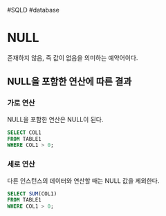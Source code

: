 #SQLD #database 

# NULL

존재하지 않음, 즉 값이 없음을 의미하는 예약어이다.

## NULL을 포함한 연산에 따른 결과

### 가로 연산

NULL을 포함한 연산은 NULL이 된다.

```SQL
SELECT COL1
FROM TABLE1
WHERE COL1 > 0;
```

### 세로 연산

다른 인스턴스의 데이터와 연산할 때는 NULL 값을 제외한다.

```sql
SELECT SUM(COL1)
FROM TABLE1
WHERE COL1 > 0;
```

